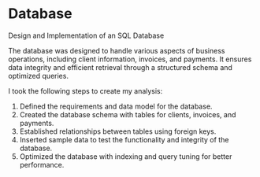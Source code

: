 # Database
Design and Implementation of an SQL Database

The database was designed to handle various aspects of business operations, including client information, invoices, and payments. It ensures data integrity and efficient retrieval through a structured schema and optimized queries.

I took the following steps to create my analysis:
1. Defined the requirements and data model for the database.
2. Created the database schema with tables for clients, invoices, and payments.
3. Established relationships between tables using foreign keys.
4. Inserted sample data to test the functionality and integrity of the database.
5. Optimized the database with indexing and query tuning for better performance.
